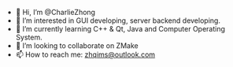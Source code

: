 - 👋 Hi, I’m @CharlieZhong
- 👀 I’m interested in GUI developing, server backend developing.
- 🌱 I’m currently learning C++ & Qt, Java and Computer Operating System.
- 💞️ I’m looking to collaborate on ZMake
- 📫 How to reach me: zhqims@outlook.com

<!---
zcutech/zcutech is a ✨ special ✨ repository because its `README.md` (this file) appears on your GitHub profile.
You can click the Preview link to take a look at your changes.
--->
